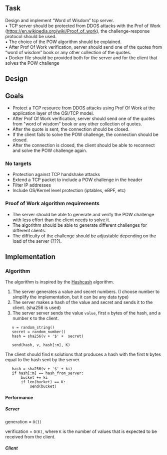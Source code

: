 ## Task

Design and implement “Word of Wisdom” tcp server.  
• TCP server should be protected from DDOS attacks with the Prof of Work (https://en.wikipedia.org/wiki/Proof_of_work), the challenge-response protocol should be used.  
• The choice of the POW algorithm should be explained.  
• After Prof Of Work verification, server should send one of the quotes from “word of wisdom” book or any other collection of the quotes.  
• Docker file should be provided both for the server and for the client that solves the POW challenge

## Design

## Goals

- Protect a TCP resource from DDOS attacks using Prof Of Work at the application layer of the OSI/TCP model.
- After Prof Of Work verification, server should send one of the quotes from "word of wisdom" book or any other collection of quotes.
- After the quote is sent, the connection should be closed.
- If the client fails to solve the POW challenge, the connection should be closed.
- After the connection is closed, the client should be able to reconnect and solve the POW challenge again.

### No targets

- Protection against TCP handshake attacks
- Extend a TCP packet to include a POW challenge in the header
- Filter IP addresses
- Include OS/Kernel level protection (iptables, eBPF, etc)

### Proof of Work algorithm requirements

- The server should be able to generate and verify the POW challenge with less effort than the client needs to solve it.
- The algorithm should be able to generate different challenges for different clients.
- The difficulty of the challenge should be adjustable depending on the load of the server (???).



## Implementation

### Algorithm

The algorithm is inspired by the [Hashcash](https://achsu3.github.io/client-puzzles-dsn19.pdf) algorithm.

1) The server generates a value and secret numbers. (I choose number to simplify the implementation, but it can be any data type)
2) The server makes a hash of the value and secret and sends it to the client. (sha256 is used)
3) The server server sends the value `value`, first `m` bytes of the hash, and a number `K` to the client.
```   
   v = random_string()
   secret = random_number()
   hash = sha256(v + '$' +  secret)
   
   send(hash, v, hash[:m], K)
```


The client should find `K` solutions that produces a hash with the first `N` bytes equal to the hash sent by the server.
```
   hash = sha256(v + '$' + ki)
   if hash[:m] == hash_from_server:
       bucket += ki
       if len(bucket) == K:
           send(bucket)
```

#### Performance

##### Server

generation = `O(1)`

verification = `O(K)`, where `K` is the number of values that is expected to be received from the client.

##### Client


